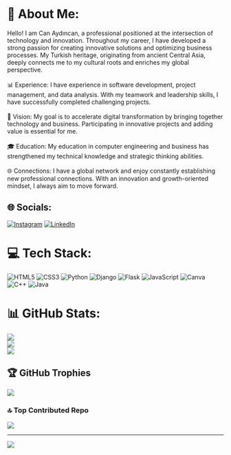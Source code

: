 # 🦁 About Me:
Hello! I am Can Aydıncan, a professional positioned at the intersection of technology and innovation. Throughout my career, I have developed a strong passion for creating innovative solutions and optimizing business processes. My Turkish heritage, originating from ancient Central Asia, deeply connects me to my cultural roots and enriches my global perspective.<br><br>📊 Experience: I have experience in software development, project management, and data analysis. With my teamwork and leadership skills, I have successfully completed challenging projects.<br><br>🚀 Vision: My goal is to accelerate digital transformation by bringing together technology and business. Participating in innovative projects and adding value is essential for me.<br><br>🎓 Education: My education in computer engineering and business has strengthened my technical knowledge and strategic thinking abilities.<br><br>🌐 Connections: I have a global network and enjoy constantly establishing new professional connections. With an innovation and growth-oriented mindset, I always aim to move forward.


## 🌐 Socials:
[![Instagram](https://img.shields.io/badge/Instagram-%23E4405F.svg?logo=Instagram&logoColor=white)](https://instagram.com/canaydincann) [![LinkedIn](https://img.shields.io/badge/LinkedIn-%230077B5.svg?logo=linkedin&logoColor=white)](https://linkedin.com/in/in/can-aydıncan-8b6685224)

# 💻 Tech Stack:
![HTML5](https://img.shields.io/badge/html5-%23E34F26.svg?style=for-the-badge&logo=html5&logoColor=white) ![CSS3](https://img.shields.io/badge/css3-%231572B6.svg?style=for-the-badge&logo=css3&logoColor=white) ![Python](https://img.shields.io/badge/python-3670A0?style=for-the-badge&logo=python&logoColor=ffdd54) ![Django](https://img.shields.io/badge/django-%23092E20.svg?style=for-the-badge&logo=django&logoColor=white) ![Flask](https://img.shields.io/badge/flask-%23000.svg?style=for-the-badge&logo=flask&logoColor=white) ![JavaScript](https://img.shields.io/badge/javascript-%23323330.svg?style=for-the-badge&logo=javascript&logoColor=%23F7DF1E) ![Canva](https://img.shields.io/badge/Canva-%2300C4CC.svg?style=for-the-badge&logo=Canva&logoColor=white) ![C++](https://img.shields.io/badge/c++-%2300599C.svg?style=for-the-badge&logo=c%2B%2B&logoColor=white) ![Java](https://img.shields.io/badge/java-%23ED8B00.svg?style=for-the-badge&logo=openjdk&logoColor=white)
# 📊 GitHub Stats:
![](https://github-readme-stats.vercel.app/api?username=canaydincan&theme=dark&hide_border=false&include_all_commits=false&count_private=false)<br/>
![](https://github-readme-streak-stats.herokuapp.com/?user=canaydincan&theme=dark&hide_border=false)<br/>
![](https://github-readme-stats.vercel.app/api/top-langs/?username=canaydincan&theme=dark&hide_border=false&include_all_commits=false&count_private=false&layout=compact)

## 🏆 GitHub Trophies
![](https://github-profile-trophy.vercel.app/?username=canaydincan&theme=highcontrast&no-frame=false&no-bg=true&margin-w=4)

### 🔝 Top Contributed Repo
![](https://github-contributor-stats.vercel.app/api?username=canaydincan&limit=5&theme=dark&combine_all_yearly_contributions=true)

---
[![](https://visitcount.itsvg.in/api?id=canaydincan&icon=0&color=0)](https://visitcount.itsvg.in)

<!-- Proudly created with GPRM ( https://gprm.itsvg.in ) -->

